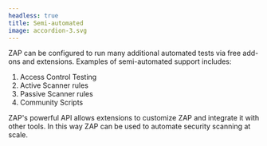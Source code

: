 ```yaml
---
headless: true
title: Semi-automated
image: accordion-3.svg
---
```


ZAP can be configured to run many additional automated tests via free add-ons and extensions. Examples of semi-automated support includes:

1. Access Control Testing
2. Active Scanner rules
3. Passive Scanner rules
4. Community Scripts

ZAP's powerful API allows extensions to customize ZAP and integrate it with other tools. In this way ZAP can be used to automate security scanning at scale.

